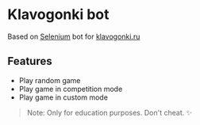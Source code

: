 # Klavogonki bot

Based on [Selenium](https://ru.wikipedia.org/wiki/Selenium) bot for [klavogonki.ru](https://klavogonki.ru)

## Features

- Play random game
- Play game in competition mode
- Play game in custom mode

> Note: Only for education purposes. Don't cheat. ✨